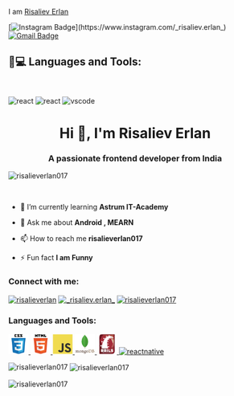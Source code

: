  I am [Risaliev Erlan](http://maddhruv.xyz/?=github)

 [![Instagram Badge](https://img.shields.io/badge/-@_risaliev.erlan_-F44747?style=flat-square&labelColor=F44747&logo=instagram&logoColor=white&link=https://instagram.com/_risaliev.erlan_)](https://www.instagram.com/_risaliev.erlan_)
[![Gmail Badge](https://img.shields.io/badge/-risalieverlan017@gmail.com-c14438?style=flat-square&logo=Gmail&logoColor=white&link=mailto:risalieverlan017@gmail.com)](mailto:risalieverlan017@gmail.com)

<!-- This is taken from https://github.com/maddhruv/npm-statistics -->

<h2> 🚀💻 Languages and Tools:</h2>
<br />
<p align="left">
<img src="https://avatars.githubusercontent.com/u/4223" alt="react" width="25" height="25" />
<img src="https://149664611.v2.pressablecdn.com/wp-content/uploads/2020/09/image-1.png" alt="react" width="25" height="25" />
  <img src="https://cdn.jsdelivr.net/gh/devicons/devicon/icons/vscode/vscode-original.svg" alt="vscode" width="25" height="25" />

 
 <h1 align="center">Hi 👋, I'm Risaliev Erlan</h1>
<h3 align="center">A passionate frontend developer from India</h3>

<p align="left"> <img src="https://komarev.com/ghpvc/?username=risalieverlan017&label=Profile%20views&color=0e75b6&style=flat" alt="risalieverlan017" /> </p>

<p align="left"> <a href="https://twitter.com/" target="blank"><img src="https://img.shields.io/twitter/follow/?logo=twitter&style=for-the-badge" alt="" /></a> </p>

- 🌱 I’m currently learning **Astrum IT-Academy**

- 💬 Ask me about **Android , MEARN**

- 📫 How to reach me **risalieverlan017**

- ⚡ Fun fact **I am Funny**

<h3 align="left">Connect with me:</h3>
<p align="left">
<a href="https://fb.com/risalieverlan" target="blank"><img align="center" src="https://raw.githubusercontent.com/rahuldkjain/github-profile-readme-generator/master/src/images/icons/Social/facebook.svg" alt="risalieverlan" height="30" width="40" /></a>
<a href="https://instagram.com/_risaliev.erlan_" target="blank"><img align="center" src="https://raw.githubusercontent.com/rahuldkjain/github-profile-readme-generator/master/src/images/icons/Social/instagram.svg" alt="_risaliev.erlan_" height="30" width="40" /></a>
<a href="https://discord.gg/risalieverlan017" target="blank"><img align="center" src="https://raw.githubusercontent.com/rahuldkjain/github-profile-readme-generator/master/src/images/icons/Social/discord.svg" alt="risalieverlan017" height="30" width="40" /></a>
</p>

<h3 align="left">Languages and Tools:</h3>
<p align="left"> <a href="https://www.w3schools.com/css/" target="_blank" rel="noreferrer"> <img src="https://raw.githubusercontent.com/devicons/devicon/master/icons/css3/css3-original-wordmark.svg" alt="css3" width="40" height="40"/> </a> <a href="https://www.w3.org/html/" target="_blank" rel="noreferrer"> <img src="https://raw.githubusercontent.com/devicons/devicon/master/icons/html5/html5-original-wordmark.svg" alt="html5" width="40" height="40"/> </a> <a href="https://developer.mozilla.org/en-US/docs/Web/JavaScript" target="_blank" rel="noreferrer"> <img src="https://raw.githubusercontent.com/devicons/devicon/master/icons/javascript/javascript-original.svg" alt="javascript" width="40" height="40"/> </a> <a href="https://www.mongodb.com/" target="_blank" rel="noreferrer"> <img src="https://raw.githubusercontent.com/devicons/devicon/master/icons/mongodb/mongodb-original-wordmark.svg" alt="mongodb" width="40" height="40"/> </a> <a href="https://rubyonrails.org" target="_blank" rel="noreferrer"> <img src="https://raw.githubusercontent.com/devicons/devicon/master/icons/rails/rails-original-wordmark.svg" alt="rails" width="40" height="40"/> </a> <a href="https://reactnative.dev/" target="_blank" rel="noreferrer"> <img src="https://reactnative.dev/img/header_logo.svg" alt="reactnative" width="40" height="40"/> </a> </p>

<p><img align="left" src="https://github-readme-stats.vercel.app/api/top-langs?username=risalieverlan017&show_icons=true&locale=en&layout=compact" alt="risalieverlan017" /></p>

<p>&nbsp;<img align="center" src="https://github-readme-stats.vercel.app/api?username=risalieverlan017&show_icons=true&locale=en" alt="risalieverlan017" /></p>

<p><img align="center" src="https://github-readme-streak-stats.herokuapp.com/?user=risalieverlan017&" alt="risalieverlan017" /></p>
